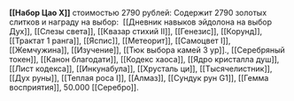 **[[Набор Цао X]]** стоимостью 2790 рублей: Содержит 2790 золотых слитков и награду на выбор:  [[Дневник навыков эйдолона на выбор Дух]], [[Слезы света]], [[Квазар стихий II]], [[Генезис]], [[Корунд]], [[Трактат 1 ранга]], [[Яспис]], [[Метеорит]], [[Самоцвет I]], [[Жемчужина]], [[Изучение]], [[Тюк выбора камей 3 ур]]., [[Серебряный токен]], [[Канон благодати]], [[Кодекс хаоса]], [[Ядро кристалла душ]], [[Лист кодекса]], [[Инкунабула]], [[Хрусталь ци]], [[Тысячелистник]], [[Дух руны]], [[Теплая роса I]], [[Алмаз]], [[Сундук рун G1]], [[Гемма восприятия]], 50.000 [[Серебро]].  